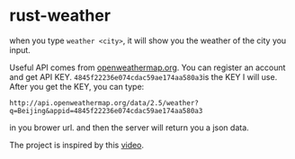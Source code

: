 # rust-weather

when you type `weather <city>`, it will show you the weather of the city you input.

Useful API comes from [openweathermap.org](https://openweathermap.org/api). You can register
an account and get API KEY. `4845f22236e074cdac59ae174aa580a3`is the KEY I will use.
After you get the KEY, you can type:

```url
http://api.openweathermap.org/data/2.5/weather?q=Beijing&appid=4845f22236e074cdac59ae174aa580a3
```

in you brower url. and then the server will return you a json data.

The project is inspired by this [video](https://www.bilibili.com/video/BV1eL411b7EL?from=search&seid=15342924168800539932&spm_id_from=333.337.0.0).


